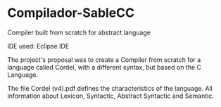 # Compilador-SableCC
Compiler built from scratch for abstract language

IDE used: Eclipse IDE

The project's proposal was to create a Compiler from scratch for a language called Cordel, with a different syntax, but based on the C Language.

The file Cordel (v4).pdf defines the characteristics of the language. All information about Lexicon, Syntactic, Abstract Syntactic and Semantic.
